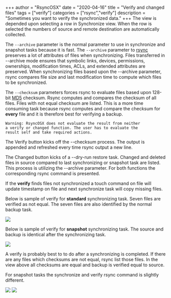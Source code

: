 +++
author = "RsyncOSX"
date = "2020-04-16"
title =  "Verify and changed files"
tags = ["verify"]
categories = ["rsync","verify"]
description = "Sometimes you want to verify the synchronized data."
+++
The view is depended upon selecting a row in Synchronize view. When the row is selected the numbers of source and remote destination are automatically collected.

The `--archive` parameter is the normal parameter to use in synchronize and snapshot tasks because it is fast. The `--archive` parameter to [rsync](https://en.wikipedia.org/wiki/Rsync) preserves a lot of attributes of files when synchronizing. Files transferred in --archive mode ensures that symbolic links, devices, permissions, ownerships, modification times, ACLs, and extended attributes are preserved. When synchronizing files based upon the --archive parameter, rsync compares file size and last modification time to compute which files to be synchronized.

The `--checksum` parameters forces rsync to evaluate files based upon 128-bit [MD5](https://en.wikipedia.org/wiki/MD5) checksum. Rsync computes and compares the checksum of all files. Files with not equal checksum are listed. This is a more time consuming task because rsync computes and compare the checksum for **every** file and it is therefore best for verifying a backup.
```
Warning: RsyncOSX does not evaluate the result from neither
a verify or changed function. The user has to evaluate the
result self and take required actions.
```
The Verify button kicks off the --checksum process. The output is appended and refreshed every time rsync output a new line.

The Changed button kicks of a --dry-run restore task. Changed and deleted files in source compared to last synchronizing or snapshot task are listed. This process is utilizing the --archive parameter. For both functions the corresponding rsync command is presented.

If the **verify** finds files not synchronized a touch command on file will update timestamp on file and next synchronize task will copy missing files.

Below is sample of verify for **standard** synchronizing task. Seven files are verified as not equal. The seven files are also identified by the normal backup task.

![](/images/RsyncOSX/master/verify/verify.png)

Below is sample of verify for **snapshot** synchronizing task. The source and backup is identical after the synchronizing task.

![](/images/RsyncOSX/master/verify/snapshot.png)

A verify is probably best to to do after a synchronizing is completed. If there are any files which checksums are not equal, rsync list those files. In the view above all checksums are equal and backup is verified equal to source.

For snapshot tasks the synchronize and verify rsync command is slightly different.

![](/images/RsyncOSX/master/verify/snapshot2.png)
![](/images/RsyncOSX/master/verify/snapshot3.png)
